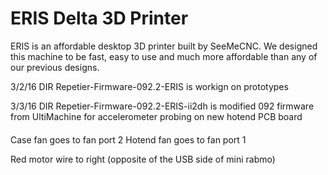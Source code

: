 ERIS Delta 3D Printer
=====================

ERIS is an affordable desktop 3D printer built by SeeMeCNC.  We designed this machine to be fast, easy to use and much more affordable than any of our previous designs.  


3/2/16
DIR Repetier-Firmware-092.2-ERIS is workign on prototypes

3/3/16
DIR Repetier-Firmware-092.2-ERIS-ii2dh is modified 092 firmware from UltiMachine for accelerometer probing on new hotend PCB board




####

Case fan goes to fan port 2
Hotend fan goes to fan port 1

Red motor wire to right (opposite of the USB side of mini rabmo)

